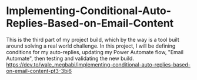 # Implementing-Conditional-Auto-Replies-Based-on-Email-Content
This is the third part of my project build, which by the way is a tool built around solving a real world challenge. In this project, I will be defining conditions for my auto-replies, updating my Power Automate flow, "Email Automate", then testing and validating the new build.
https://dev.to/wale_megbabi/implementing-conditional-auto-replies-based-on-email-content-pt3-3bi6
